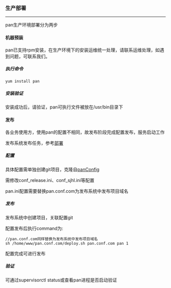 ### 生产部署
--------
pan生产环境部署分为两步

#### 机器预装
pan已支持rpm安装，在生产环境下的安装运维统一处理，请联系运维处理，如遇到问题，可联系我们。

##### 执行命令
```
yum install pan
```

##### 安装验证
安装成功后，请验证，pan可执行文件被放在/usr/bin目录下


#### 发布
各业务使用方，使用pan的配置不相同，故发布阶段完成配置发布，服务启动工作

发布系统发布任务，参考[部署](http://go.xesv5.com/publish/#/deploy)

##### 配置
具体配置需单独创建git项目，克隆自[panConfig](https://git.100tal.com/wangxiao_go_center/panconfig)

需修改conf\_release.ini、conf\_sjhl.ini等配置

pan.ini配置需要替换pan.conf.com为发布系统中发布项目域名

##### 发布
发布系统中创建项目，关联配置git

配置发布后执行command为:

```
//pan.conf.com同样替换为发布系统中发布项目域名
sh /home/www/pan.conf.com/deploy.sh pan.conf.com pan 1
```

配置完成可进行发布

##### 验证
可通过supervisorctl status或查看pan进程是否启动验证

